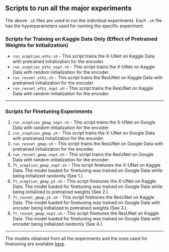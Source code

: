 ## Scripts to run all the major experiments

The above ```.sh``` files are used to run the individual experiments. Each ```.sh``` file has the hyperparameters used for running the specific experiment. 

### Scripts for Training on Kaggle Data Only (Effect of Pretrained Weights for Initialization)
- ```run_xception_ethz.sh``` - This script trains the X-UNet on Kaggle Data with pretrained initialization for the encoder. <br>
- ```run_xception_ethz_nopt.sh``` - This script trains the X-UNet on Kaggle Data with random initialization for the encoder. <br>
- ```run_resnet_ethz.sh``` - This script trains the ResUNet on Kaggle Data with pretrained initialization for the encoder. <br>
- ```run_resnet_ethz_nopt.sh``` - This script trains the ResUNet on Kaggle Data with random initialization for the encoder. 


---
### Scripts for Finetuning Experiments

1. ```run_xception_gmap_nopt.sh``` - This script trains the X-UNet on Google Data with random initialization for the encoder. 
2. ```run_xception_gmap.sh``` - This script trains the X-UNet on Google Data with pretrained initialization for the encoder.
3. ```run_resnet_gmap.sh``` - This script trains the ResUNet on Google Data with pretrained initialization for the encoder.
4. ```run_resnet_gmap_nopt.sh``` - This script trains the ResUNet on Google Data with random initialization for the encoder.
5. ```ft_xception_gmap_nopt.sh``` - This script finetunes the X-UNet on Kaggle Data. The model loaded for finetuning was trained on Google Data while being initialized randomly (See 1.).
6. ```ft_xception_gmap_pt.sh``` - This script finetunes the X-UNet on Kaggle Data. The model loaded for finetuning was trained on Google Data while being initialized to pretrained weights (See 2.).
7. ```ft_resnet_gmap_pt.sh``` - This script finetunes the ResUNet on Kaggle Data. The model loaded for finetuning was trained on Google Data with encoder being initialized to pretrained weights (See 3.).
8. ```ft_resnet_gmap_nopt.sh``` - This script finetunes the ResUNet on Kaggle Data. The model loaded for finetuning was trained on Google Data with encoder being initialized randomly (See 4.).

---

The models obtained from all the experiments and the ones used for finetuning are available [here](https://drive.google.com/drive/folders/1jD9yW-o4AmwGWXaErcm8Bbey_3kBeSyU?usp=sharing).

